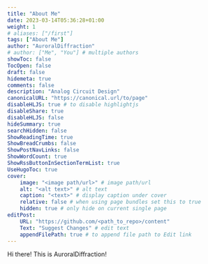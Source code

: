 ```yaml
---
title: "About Me"
date: 2023-03-14T05:36:28+01:00
weight: 1
# aliases: ["/first"]
tags: ["About Me"]
author: "AuroralDiffraction"
# author: ["Me", "You"] # multiple authors
showToc: false
TocOpen: false
draft: false
hidemeta: true
comments: false
description: "Analog Circuit Design"
canonicalURL: "https://canonical.url/to/page"
disableHLJS: true # to disable highlightjs
disableShare: true
disableHLJS: false
hideSummary: true
searchHidden: false
ShowReadingTime: true
ShowBreadCrumbs: false
ShowPostNavLinks: false
ShowWordCount: true
ShowRssButtonInSectionTermList: true
UseHugoToc: true
cover:
    image: "<image path/url>" # image path/url
    alt: "<alt text>" # alt text
    caption: "<text>" # display caption under cover
    relative: false # when using page bundles set this to true
    hidden: true # only hide on current single page
editPost:
    URL: "https://github.com/<path_to_repo>/content"
    Text: "Suggest Changes" # edit text
    appendFilePath: true # to append file path to Edit link
---
```

Hi there! This is AuroralDiffraction!